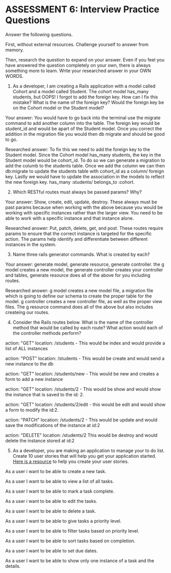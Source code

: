 # ASSESSMENT 6: Interview Practice Questions

Answer the following questions.

First, without external resources. Challenge yourself to answer from memory.

Then, research the question to expand on your answer. Even if you feel you have answered the question completely on your own, there is always something more to learn. Write your researched answer in your OWN WORDS.

1. As a developer, I am creating a Rails application with a model called Cohort and a model called Student. The cohort model has_many students, but OOPS! I forgot to add the foreign key. How can I fix this mistake? What is the name of the foreign key? Would the foreign key be on the Cohort model or the Student model?

Your answer: You would have to go back into the terminal use the migrate command to add another column into the table. The foreign key would be student_id and would be apart of the Student model. Once you correct the addition in the migration file you would then db migrate and should be good to go.

Researched answer: To fix this we need to add the foreign key to the Student model. Since the Cohort model has_many students, the key in the Student model would be cohort_id.
To do so we can generate a migration to add the columb to the students table. Once we add the column we can then db:migrate to update the students table with cohort_id as a column/ foreign key. Lastly we would have to update the association in the models to reflect the new foreign key. has_many :students/ belongs_to :cohort.

2. Which RESTful routes must always be passed params? Why?

Your answer: Show, create, edit, update, destroy. These always must be past params because when working with the above because you would be working with specific instances rather than the larger view. You need to be able to work with a specific instance and that instance alone. 

Researched answer: Put, patch, delete, get, and post. These routes require params to ensure that the correct instance is targeted for the specific action. The params help identify and differentiate between different instances in the system.

3. Name three rails generator commands. What is created by each?

Your answer: generate model, generate resource, generate controller. the g model creates a new model, the generate controller creates your controller and tables, generate resource does all of the above for you including routes. 

Researched answer: g model creates a new model file, a migration file which is going to define our schema to create the proper table for the model. g controller creates a new controller file, as well as the proper view files. The g resource command does all of the above but also includes createing our routes.

4. Consider the Rails routes below. What is the name of the controller method that would be called by each route? What action would each of the controller methods perform?

action: "GET" location: /students - This would be index and would provide a list of ALL instances

action: "POST" location: /students - This would be create and would send a new instance to the db

action: "GET" location: /students/new - This would be new and creates a form to add a new instance

action: "GET" location: /students/2 - This would be show and would show the instance that is saved to the id: 2.

action: "GET" location: /students/2/edit - this would be edit and would show a form to modify the id:2.

action: "PATCH" location: /students/2 - This would be update and would save the modifications of the instance at id:2

action: "DELETE" location: /students/2 This would be destroy and would delete the instance stored at id:2

5. As a developer, you are making an application to manage your to do list. Create 10 user stories that will help you get your application started. [Here is a resource](https://www.atlassian.com/agile/project-management/user-stories) to help you create your user stories.

As a user i want to be able to create a new task.

As a user I want to be able to view a list of all tasks.

As a user I want to be able to mark a task complete.

As a user i want to be able to edit the tasks.

As a user I want to be able to delete a task.

As a user I want to be able to give tasks a priority level.

As a user I want to be able to filter tasks based on priority level.

As a user I want to be able to sort tasks based on completion.

As a user I want to be able to set due dates.

As a user I want to be able to show only one instance of a task and the details.
